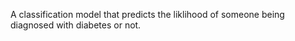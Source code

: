 A classification model that predicts the liklihood of someone being diagnosed with diabetes or not.
